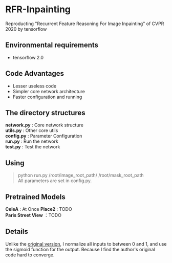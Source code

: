 # RFR-Inpainting
Reproducting "Recurrent Feature Reasoning For Image Inpainting" of CVPR 2020 by tensorflow

## Environmental requirements
* tensorflow 2.0 

## Code Advantages

* Lesser useless code
* Simpler core network architecture
* Faster configuration and running

## The directory structures

**network.py** : Core network structure  
**utils.py** : Other core utils  
**config.py** : Parameter Configuration  
**run.py** : Run the network  
**test.py** : Test the network  

## Using

> python run.py /root/image_root_path/ /root/mask_root_path    
All parameters are set in config.py.

## Pretrained Models

**CeleA** : At Once
**Place2** : TODO  
**Paris Street View** ：TODO  

## Details  

Unlike the [original version](https://github.com/jingyuanli001/RFR-Inpainting), I normalize all inputs to between 0 and 1, and use the sigmoid function for the output. Because I find the author's original code hard to converge.

